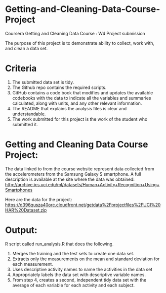 # Getting-and-Cleaning-Data-Course-Project
Coursera Getting and Cleaning Data Course : W4 Project submission

The purpose of this project is to demonstrate ability to collect, work with, and clean a data set.

# Criteria
  1. The submitted data set is tidy.
  2. The Github repo contains the required scripts.
  3. GitHub contains a code book that modifies and updates the available codebooks with the data to indicate all the variables and summaries calculated, along with units, and any other relevant information.
  4. The README that explains the analysis files is clear and understandable.
  5. The work submitted for this project is the work of the student who submitted it.

# Getting and Cleaning Data Course Project:

The data linked to from the course website represent data collected from the accelerometers from the Samsung Galaxy S smartphone. 
A full description is available at the site where the data was obtained:
http://archive.ics.uci.edu/ml/datasets/Human+Activity+Recognition+Using+Smartphones

Here are the data for the project:
https://d396qusza40orc.cloudfront.net/getdata%2Fprojectfiles%2FUCI%20HAR%20Dataset.zip

# Output:
R script called run_analysis.R that does the following.

  1. Merges the training and the test sets to create one data set.
  2. Extracts only the measurements on the mean and standard deviation for each measurement.
  3. Uses descriptive activity names to name the activities in the data set
  4. Appropriately labels the data set with descriptive variable names.
  5. From step 4, creates a second, independent tidy data set with the average of each variable for each activity and each subject.

